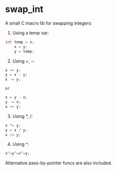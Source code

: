 # swap_int

A small C macro lib for swapping integers:
1. Using a temp var:
```c
int temp = x;
    x = y;
    y = temp;
```
2. Using +, -:
```c
x += y;
y = x - y;
x -= y;
```
    or
```c
x = y - x;
y -= x;
x += y;
```
3. Using *, /:
```c
x *= y;
y = x / y;
x /= y; 
```
4. Using ^:
```c
x^=y^=x^=y;
```

Alternative pass-by-pointer funcs are also included. 
